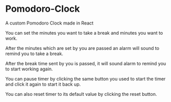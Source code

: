 # Pomodoro-Clock
A custom Pomodoro Clock made in React

You can set the minutes you want to take a break and minutes you want to work.

After the minutes which are set by you are passed an alarm will sound to remind you to take a break.

After the break time sent by you is passed, it will sound alarm to remind you to start working again.

You can pause timer by clicking the same button you used to start the timer and click it again to start it back up.

You can also reset timer to its default value by clicking the reset button.
